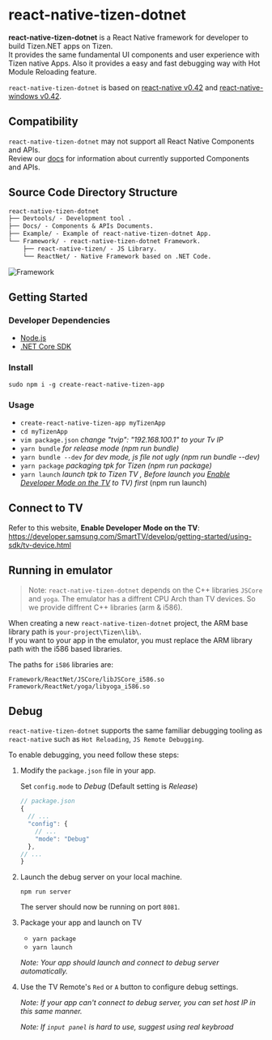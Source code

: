 # react-native-tizen-dotnet

**react-native-tizen-dotnet** is a React Native framework for developer to build Tizen.NET apps on Tizen.  
It provides the same fundamental UI components and user experience with Tizen native Apps. Also it provides a easy and fast debugging way with Hot Module Reloading feature.

`react-native-tizen-dotnet` is based on [react-native v0.42](https://github.com/facebook/react-native/tree/0.42-stable) and [react-native-windows v0.42](https://github.com/Microsoft/react-native-windows/tree/0.42-stable).  

## Compatibility

`react-native-tizen-dotnet` may not support all React Native Components and APIs.  
Review our [docs](Docs/doc-index.md) for information about currently supported Components and APIs.

## Source Code Directory Structure

```diff
react-native-tizen-dotnet
├── Devtools/ - Development tool .
├── Docs/ - Components & APIs Documents.
├── Example/ - Example of react-native-tizen-dotnet App.
└── Framework/ - react-native-tizen-dotnet Framework.
    ├── react-native-tizen/ - JS Library.
    └── ReactNet/ - Native Framework based on .NET Code.
```

![Framework](./Docs/img/Framework.PNG)

## Getting Started

### Developer Dependencies
-  [Node.js](https://nodejs.org/en/download/)
-  [.NET Core SDK](https://dotnet.microsoft.com/download)

### Install

`sudo npm i -g create-react-native-tizen-app`

### Usage

-  `create-react-native-tizen-app myTizenApp`
-   `cd myTizenApp`
-   `vim package.json` *change "tvip": "192.168.100.1" to your Tv IP*
-   `yarn bundle` *for release mode (npm run bundle)*
-   `yarn bundle --dev` *for dev mode, js file not ugly (npm run bundle --dev)*
-   `yarn package` *packaging tpk for Tizen (npm run package)*
-   `yarn launch` *launch tpk to Tizen TV , Before launch you [Enable Developer Mode on the TV](#Connect-to-TV) to TV) first* (npm run launch)

## Connect to TV

Refer to this website, **Enable Developer Mode on the TV**:  
https://developer.samsung.com/SmartTV/develop/getting-started/using-sdk/tv-device.html

## Running in emulator

> Note: `react-native-tizen-dotnet` depends on the C++ libraries `JSCore` and `yoga`. 
> The emulator has a diffrent CPU Arch than TV devices.
> So we provide diffrent C++ libraries (arm & i586).

When creating a new `react-native-tizen-dotnet` project, the ARM base library path is `your-project\Tizen\lib\`.  
If you want to your app in the emulator, you must replace the ARM library path with the i586 based libraries. 

The paths for `i586` libraries are:  

```
Framework/ReactNet/JSCore/libJSCore_i586.so
Framework/ReactNet/yoga/libyoga_i586.so
```

## Debug

`react-native-tizen-dotnet` supports the same familiar debugging tooling as `react-native` such as `Hot Reloading`, `JS Remote Debugging`.

To enable debugging, you need follow these steps:

1. Modify the `package.json` file in your app.
   
   Set `config.mode` to *Debug* (Default setting is *Release*)
   
   ```js
   // package.json
   {
     // ...
     "config": {
       // ...
       "mode": "Debug"
     },
   // ...
   }
   ```
   
2. Launch the debug server on your local machine.
   
   ``` shell
   npm run server
   ```
   
   The server should now be running on port `8081`.
   
3. Package your app and launch on TV

   - `yarn package`
   - `yarn launch`
   
   *Note: Your app should launch and connect to debug server automatically.*
   
4. Use the TV Remote's `Red` or `A` button to configure debug settings.
   
   *Note: If your app can't connect to debug server, you can set host IP in this same manner.*
   
   *Note: If `input panel` is hard to use, suggest using real keybroad*
